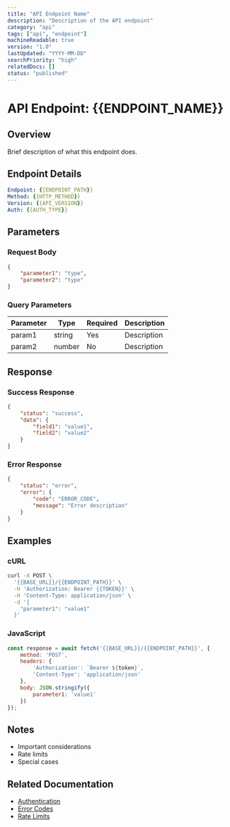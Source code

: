 ```yaml
---
title: "API Endpoint Name"
description: "Description of the API endpoint"
category: "api"
tags: ["api", "endpoint"]
machineReadable: true
version: "1.0"
lastUpdated: "YYYY-MM-DD"
searchPriority: "high"
relatedDocs: []
status: "published"
---
```


# API Endpoint: {{ENDPOINT_NAME}}

## Overview

Brief description of what this endpoint does.

## Endpoint Details

```yaml
Endpoint: {{ENDPOINT_PATH}}
Method: {{HTTP_METHOD}}
Version: {{API_VERSION}}
Auth: {{AUTH_TYPE}}
```

## Parameters

### Request Body

```json
{
    "parameter1": "type",
    "parameter2": "type"
}
```

### Query Parameters

| Parameter | Type | Required | Description |
|-----------|------|----------|-------------|
| param1 | string | Yes | Description |
| param2 | number | No | Description |

## Response

### Success Response

```json
{
    "status": "success",
    "data": {
        "field1": "value1",
        "field2": "value2"
    }
}
```

### Error Response

```json
{
    "status": "error",
    "error": {
        "code": "ERROR_CODE",
        "message": "Error description"
    }
}
```

## Examples

### cURL

```bash
curl -X POST \
  '{{BASE_URL}}/{{ENDPOINT_PATH}}' \
  -H 'Authorization: Bearer {{TOKEN}}' \
  -H 'Content-Type: application/json' \
  -d '{
    "parameter1": "value1"
  }'
```

### JavaScript

```javascript
const response = await fetch('{{BASE_URL}}/{{ENDPOINT_PATH}}', {
    method: 'POST',
    headers: {
        'Authorization': `Bearer ${token}`,
        'Content-Type': 'application/json'
    },
    body: JSON.stringify({
        parameter1: 'value1'
    })
});
```

## Notes

- Important considerations
- Rate limits
- Special cases

## Related Documentation
- [Authentication](../security/authentication.md)
- [Error Codes](../api/error-codes.md)
- [Rate Limits](../api/rate-limits.md)
